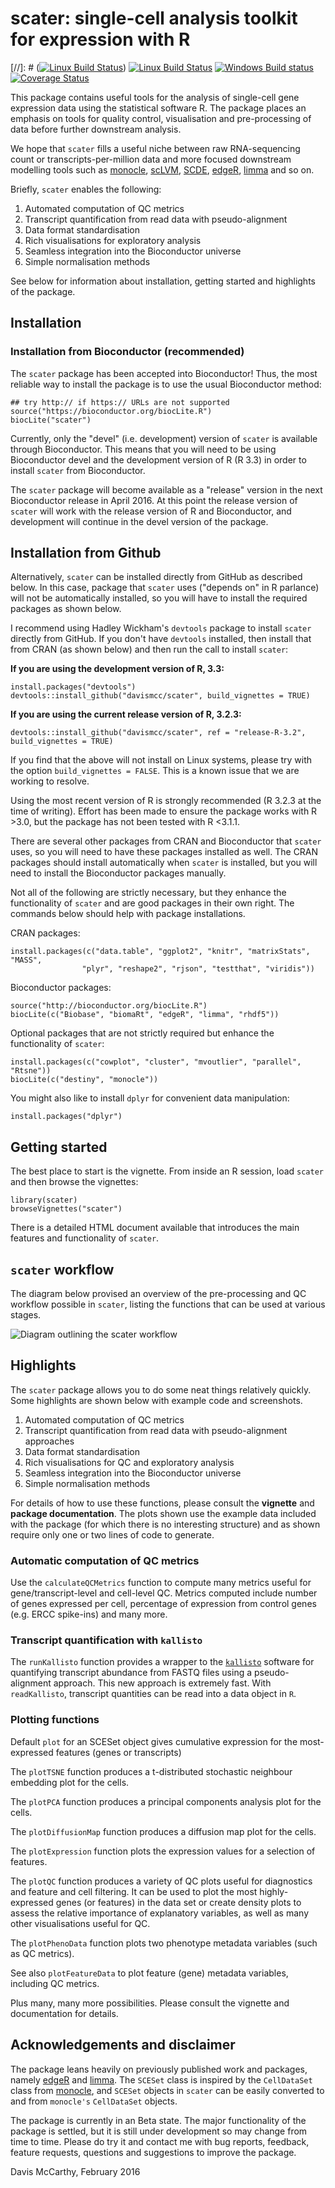 # scater: single-cell analysis toolkit for expression with R

[//]: # ([![Linux Build Status](https://travis-ci.org/davismcc/scater.svg?branch=master)](https://travis-ci.org/davismcc/scater))
[![Linux Build Status](https://semaphoreci.com/api/v1/davismcc/scater/branches/master/badge.svg)](https://semaphoreci.com/davismcc/scater)
[![Windows Build status](https://ci.appveyor.com/api/projects/status/github/davismcc/scater?svg=true)](https://ci.appveyor.com/project/davismcc/scater)
[![Coverage Status](https://img.shields.io/codecov/c/github/davismcc/scater/master.svg)](https://codecov.io/github/davismcc/scater?branch=master)

This package contains useful tools for the analysis of single-cell
gene expression data using the statistical software R. The package places an
emphasis on tools for quality control, visualisation and pre-processing of data
before further downstream analysis.

We hope that `scater` fills a useful niche between raw RNA-sequencing
count or transcripts-per-million data and more focused downstream
modelling tools such as
[monocle](http://www.bioconductor.org/packages/release/bioc/html/monocle.html),
[scLVM](http://github.com/PMBio/scLVM),
[SCDE](http://pklab.med.harvard.edu/scde/index.html),
[edgeR](http://www.bioconductor.org/packages/release/bioc/html/edgeR.html),
[limma](http://www.bioconductor.org/packages/release/bioc/html/limma.html)
and so on.

Briefly, `scater` enables the following:

1. Automated computation of QC metrics
1. Transcript quantification from read data with pseudo-alignment
2. Data format standardisation
3. Rich visualisations for exploratory analysis
4. Seamless integration into the Bioconductor universe
5. Simple normalisation methods

See below for information about installation, getting started and highlights of the package.

## Installation

### Installation from Bioconductor (recommended)
The `scater` package has been accepted into Bioconductor!
Thus, the most reliable way to install the package is to use the usual
Bioconductor method:

```{R}
## try http:// if https:// URLs are not supported
source("https://bioconductor.org/biocLite.R")
biocLite("scater")
```

Currently, only the "devel" (i.e. development) version of `scater` is
available through Bioconductor. This means that you will need to be
using Bioconductor devel and the development version of R (R 3.3) in
order to install `scater` from Bioconductor.

The `scater` package will become available as a "release" version in
the next Bioconductor release in April 2016. At this point the release
version of `scater` will work with the release version of R and
Bioconductor, and development will continue in the devel version of
the package.

## Installation from Github
Alternatively, `scater` can be installed directly from GitHub as
described below. In this case, package that `scater` uses ("depends
on" in R parlance) will not be automatically installed, so you will
have to install the required packages as shown below.

I recommend using Hadley Wickham's `devtools` package to install
`scater` directly from GitHub. If you don't have `devtools` installed,
then install that from CRAN (as shown below) and then run the call to
install `scater`:

**If you are using the development version of R, 3.3:**

```{r}
install.packages("devtools")
devtools::install_github("davismcc/scater", build_vignettes = TRUE)
```

**If you are using the current release version of R, 3.2.3:**
```{r}
devtools::install_github("davismcc/scater", ref = "release-R-3.2", build_vignettes = TRUE)
```

If you find that the above will not install on Linux systems, please
try with the option `build_vignettes = FALSE`. This is a known issue
that we are working to resolve.

Using the most recent version of R is strongly recommended (R 3.2.3 at the time
of writing). Effort has been made to ensure the package works with R >3.0, but
the package has not been tested with R <3.1.1.

There are several other packages from CRAN and Bioconductor that `scater` uses,
so you will need to have these packages installed as well. The CRAN packages
should install automatically when `scater` is installed, but you will need to
install the Bioconductor packages manually.

Not all of the following are strictly necessary, but they enhance the
functionality of `scater` and are good packages in their own right. The commands
below should help with package installations.

CRAN packages:

```{r}
install.packages(c("data.table", "ggplot2", "knitr", "matrixStats", "MASS",
                "plyr", "reshape2", "rjson", "testthat", "viridis"))
```

Bioconductor packages:

```{r}
source("http://bioconductor.org/biocLite.R")
biocLite(c("Biobase", "biomaRt", "edgeR", "limma", "rhdf5"))
```

Optional packages that are not strictly required but enhance the functionality of `scater`:

```{r}
install.packages(c("cowplot", "cluster", "mvoutlier", "parallel", "Rtsne"))
biocLite(c("destiny", "monocle"))
```

You might also like to install `dplyr` for convenient data manipulation:

```{r}
install.packages("dplyr")
```


## Getting started

<!---
The best place to start is the [vignette](http://htmlpreview.github.io/?http://github.com/davismcc/scater/blob/master/vignettes/vignette.html).
-->

The best place to start is the vignette. From inside an R session, load `scater`
and then browse the vignettes:

```{r}
library(scater)
browseVignettes("scater")
```

There is a detailed HTML document available that introduces the main features
and functionality of `scater`.

## `scater` workflow

The diagram below provised an overview of the pre-processing and QC workflow possible in `scater`, listing the functions that can be used at various stages.

![Diagram outlining the scater workflow](inst/scater_qc_workflow.png)


## Highlights

The `scater` package allows you to do some neat things relatively quickly. Some highlights are shown below with example code and screenshots.

1. Automated computation of QC metrics
1. Transcript quantification from read data with pseudo-alignment approaches
2. Data format standardisation
3. Rich visualisations for QC and exploratory analysis
4. Seamless integration into the Bioconductor universe
5. Simple normalisation methods

For details of how to use these functions, please consult the **vignette** and **package documentation**.  The plots shown use the example data included with the package (for which there is no interesting structure) and as shown require only one or two lines of code to generate.

### Automatic computation of QC metrics

Use the `calculateQCMetrics` function to compute many metrics useful for gene/transcript-level and cell-level QC. Metrics computed include number of genes expressed per cell, percentage of expression from control genes (e.g. ERCC spike-ins) and many more.

### Transcript quantification with `kallisto`

The `runKallisto` function provides a wrapper to the [`kallisto`](http://pachterlab.github.io/kallisto) software for quantifying transcript abundance from FASTQ files using a pseudo-alignment approach. This new approach is extremely fast. With `readKallisto`, transcript quantities can be read into a data object in `R`.

### Plotting functions

Default `plot` for an SCESet object gives cumulative expression for the
most-expressed features (genes or transcripts)

The `plotTSNE` function produces a t-distributed stochastic neighbour embedding
plot for the cells.

The `plotPCA` function produces a principal components analysis plot for the
cells.

The `plotDiffusionMap` function produces a diffusion map plot for the cells.

The `plotExpression` function plots the expression values for a selection of
features.

The `plotQC` function produces a variety of QC plots useful for diagnostics and
feature and cell filtering. It can be used to plot the most highly-expressed
genes (or features) in the data set or create density plots to assess the
relative importance of explanatory variables, as well as many other
visualisations useful for QC.

The `plotPhenoData` function plots two phenotype metadata variables (such as QC
metrics).

See also `plotFeatureData` to plot feature (gene) metadata variables, including QC metrics.

Plus many, many more possibilities. Please consult the vignette and documentation for details.

## Acknowledgements and disclaimer

The package leans heavily on previously published work and packages, namely
[edgeR](http://bioconductor.org/packages/release/bioc/html/edgeR.html) and
[limma](http://bioconductor.org/packages/release/bioc/html/limma.html). The
`SCESet` class is inspired by the `CellDataSet` class from [monocle](http://www.bioconductor.org/packages/release/bioc/html/monocle.html),
and `SCESet` objects in `scater` can be easily converted to and from `monocle's`
`CellDataSet` objects.


<!---
It also uses and extends code for an approximate rank-product test by [Heskes et al (2014)](http://dx.doi.org/10.1186/s12859-014-0367-1).
-->


The package is currently in an Beta state. The major functionality of the
package is settled, but it is still under development so may change from time
to time. Please do try it and contact me with bug reports, feedback, feature
requests, questions and suggestions to improve the package.

Davis McCarthy, February 2016
